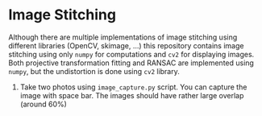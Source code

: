 # Image Stitching
Although there are multiple implementations of image stitching using different libraries (OpenCV, skimage, ...) this repository contains image stitching using only `numpy` for computations and `cv2` for displaying images. Both projective transformation fitting and RANSAC are implemented using `numpy`, but the undistortion is done using `cv2` library.

1. Take two photos using `image_capture.py` script. You can capture the image with space bar. The images should have rather large overlap (around 60%)